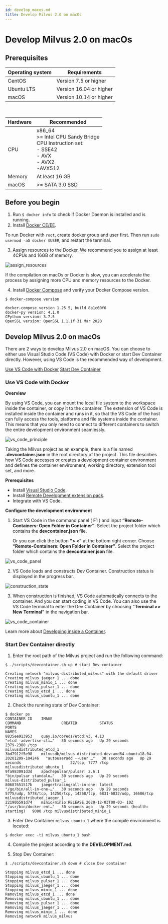 ```yaml
---
id: develop_macos.md
title: Develop Milvus 2.0 on macOs
---
```


# Develop Milvus 2.0 on macOs

## Prerequisites

| Operating system | Requirements            |
| ---------------- | ----------------------- |
| CentOS           | Version 7.5 or higher   |
| Ubuntu LTS       | Version 16.04 or higher |
| macOS            | Version 10.14 or higher |

</br>

| Hardware | Recommended                                                                                                        |
| -------- | ------------------------------------------------------------------------------------------------------------------ |
| CPU      | x86_64 </br> >= Intel CPU Sandy Bridge </br> CPU Instruction set:</br> - SSE42</br> - AVX</br> - AVX2</br> -AVX512 |
| Memory   | At least 16 GB                                                                                                     |
| macOS    | >= SATA 3.0 SSD                                                                                                    |

## Before you begin

1. Run `$ docker info` to check if Docker Daemon is installed and is running.
2. Install [Docker CE/EE](https://docs.docker.com/get-docker/).

<div class="alert note">
To run Docker with <code>root</code>, create docker group and user first. Then run <code>sudo usermod -aG docker $USER</code>, and restart the terminal. 
</div>

3. Assign resources to the Docker. We recommend you to assign at least 4CPUs and 16GB of memory.

![assign_resources](../../../assets/assign_resources.png)

<div class="alert note">
If the compilation on macOs  or Docker is slow, you can accelerate the process by assigning more CPU and memory resources to the Docker.
</div>

4. Install [Docker Compose](https://docs.docker.com/compose/install/) and verify your Docker Compose version.

```
$ docker-compose version

docker-compose version 1.25.5, build 8a1c60f6
docker-py version: 4.1.0
CPython version: 3.7.5
OpenSSL version: OpenSSL 1.1.1f 31 Mar 2020
```

## Develop Milvus 2.0 on macOs

There are 2 ways to develop Milvus 2.0 on macOS. You can choose to either use Visual Studio Code (VS Code) with Docker or start Dev Container directly. However, using VS Code is the recommended way of development.

<div class="filter">
<a href="#vscode">Use VS Code with Docker</a> <a href="#devcontainer">Start Dev Container</a>
</div>

<div class="table-wrapper filter-vscode" markdown="block">

### Use VS Code with Docker

**Overview**

By using VS Code, you can mount the local file system to the workspace inside the container, or copy it to the container. The extension of VS Code is installed inside the container and runs in it, so that the VS Code of the host can fully access the tools, platforms and file systems inside the container. This means that you only need to connect to different containers to switch the entire development environment seamlessly.

![vs_code_principle](../../../assets/vs_code_principle.png)

Taking the Milvus project as an example, there is a file named **.devcontainer.json** in the root directory of the project. This file describes how VS Code accesses or creates a development container environment and defines the container environment, working directory, extension tool set, and more.

**Prerequisites**

- Install [Visual Studio Code](https://code.visualstudio.com/).
- Install [Remote Development extension pack](https://aka.ms/vscode-remote/download/extension).
- Integrate with VS Code.

**Configure the development environment**

1. Start VS Code in the command panel ( F1 ) and input **“Remote-Containers: Open Folder in Container”**. Select the project folder which contains the **devcontainer.json** file.

   Or you can click the button **"> <"** at the bottom right corner. Choose **“Remote-Containers: Open Folder in Container”**. Select the project folder which contains the **devcontainer.json** file.

![vs_code_panel](../../../assets/vs_code_panel.png)

2. VS Code loads and constructs Dev Container. Construction status is displayed in the progress bar.

![construction_state](../../../assets/construction_state.png)

3. When construction is finished, VS Code automatically connects to the container. And you can start coding in VS Code. You can also use the VS Code terminal to enter the Dev Container by choosing **"Terminal >> New Terminal"** in the navigation bar.

![vs_code_container](../../../assets/vs_code_container.png)

<div class="alert note">
Learn more about <a href="https://code.visualstudio.com/docs/remote/containers#_quick-start-open-an-existing-folder-in-a-container">Developing inside a Container</a>.

</div>

</div>

<div class="table-wrapper filter-devcontainer" markdown="block">

### Start Dev Container directly

1. Enter the root path of the Milvus project and run the following command:

```
$ ./scripts/devcontainer.sh up # start Dev container

Creating network "milvus-distributed_milvus" with the default driver
Creating milvus_jaeger_1 ... done
Creating milvus_minio_1 ... done
Creating milvus_pulsar_1 ... done
Creating milvus_etcd_1 ... done
Creating milvus_ubuntu_1 ... done
```

2. Check the running state of Dev Container:

```
$ docker ps
CONTAINER ID    IMAGE                                                                COMMAND                  CREATED          STATUS                             PORTS                                                                 NAMES
8835ee913953    quay.io/coreos/etcd:v3. 4.13                                         "etcd -advertise-cli…"   30 seconds ago   Up 29 seconds                      2379-2380 /tcp                                                        milvusdistributed_etcd_1
3bd7912f5e98    milvusdb/milvus-distributed-dev:amd64-ubuntu18.04- 20201209-104246   "autouseradd --user …"   30 seconds ago   Up 29 seconds                      22/tcp, 7777 /tcp                                                     milvusdistributed_ubuntu_1
9fa983091d3d    apachepulsar/pulsar: 2.6.1                                           "bin/pulsar standalo…"   30 seconds ago   Up 29 seconds                                                                                            milvus-distributed_pulsar_1
80687651517b    jaegertracing/all-in-one: latest                                     "/go/bin/all-in-one-…"   30 seconds ago   Up 29 seconds                      5775/udp, 5778/tcp, 14250/tcp, 14268/tcp, 6831-6832/udp, 16686/tcp    milvusdistributed_jaeger_1
22190b591d74    minio/minio:RELEASE.2020-12-03T00-03- 10Z                            "/usr/bin/docker-ent…"   30 seconds ago   Up 29 seconds (health: starting)   9000 /tcp milvusdistributed_minio_1
```

3. Enter Dev Container `milvus_ubuntu_1` where the compile environment is located:

```
$ docker exec -ti milvus_ubuntu_1 bash
```

4. Compile the project according to the **DEVELOPMENT.md**.

5. Stop Dev Container:

```
$ ./scripts/devcontainer.sh down # close Dev container

Stopping milvus_etcd_1 ... done
Stopping milvus_ubuntu_1 ... done
Stopping milvus_pulsar_1 ... done
Stopping milvus_jaeger_1 ... done
Stopping milvus_minio_1 ... done
Removing milvus_etcd_1 ... done
Removing milvus_ubuntu_1 ... done
Removing milvus_pulsar_1 ... done
Removing milvus_jaeger_1 ... done
Removing milvus_minio_1 ... done
Removing network milvus_milvus
```

</div>

